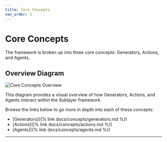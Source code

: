 ```yaml
---
title: Core Concepts
nav_order: 3
---
```

# Core Concepts

The framework is broken up into three core concepts: Generators, Actions, and Agents.

## Overview Diagram

![Core Concepts Overview](../assets/diagrams/core_concepts_overview.png)

This diagram provides a visual overview of how Generators, Actions, and Agents interact within the Sublayer framework.

Browse the links below to go more in depth into each of these concepts:

* [Generators]({% link docs/concepts/generators.md %})
* [Actions]({% link docs/concepts/actions.md %})
* [Agents]({% link docs/concepts/agents.md %})

---